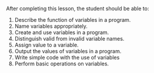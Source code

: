 After completing this lesson, the student should be able to:
 1. Describe the function of variables in a program.
 1. Name variables appropriately. 
 1. Create and use variables in a program.
 1. Distinguish valid from invalid variable names.
 1. Assign value to a variable.
 1. Output the values of variables in a program.
 1. Write simple code with the use of variables
 1. Perform basic operations on variables.